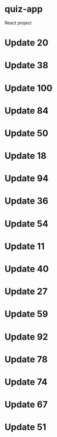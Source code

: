 # quiz-app
React project
# Update 20
# Update 38
# Update 100
# Update 84
# Update 50
# Update 18
# Update 94
# Update 36
# Update 54
# Update 11
# Update 40
# Update 27
# Update 59
# Update 92
# Update 78
# Update 74
# Update 67
# Update 51
